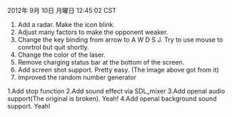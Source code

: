 2012年 9月 10日 月曜日 12:45:02 CST

1. Add a radar. Make the icon blink.
2. Adjust many factors to make the opponent weaker.
3. Change the key binding from arrow to A W D S J. Try to use mouse to conrtrol but quit shortly.
4. Change the color of the laser.
5. Remove charging status bar at the bottom of the screen.
6. Add screen shot support. Pretty easy. (The image above got from it)
7. Improved the random number generator

1.Add stop function
2.Add sound effect via SDL_mixer
3.Add openal audio support(The original is broken). Yeah!
4.Add openal background sound support. Yeah!